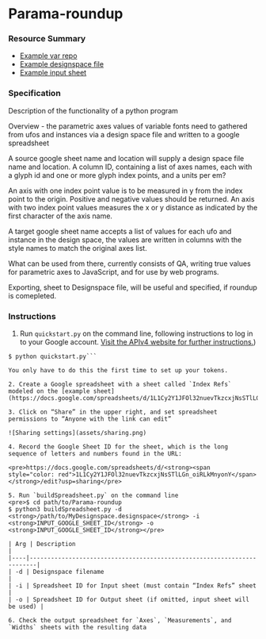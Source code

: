 # Parama-roundup

### Resource Summary
* [Example var repo](https://github.com/typenetwork/amstelvar/)
* [Example designspace file](https://github.com/TypeNetwork/Amstelvar/blob/master/sources/Amstelvar-NewCharset/Amstelvar-Roman-010.designspace)
* [Example input sheet](https://docs.google.com/spreadsheets/d/1L1Cy2Y1JFOl32nuevTkzcxjNsSTlLGn_oiRLkMnyonY)

### Specification

Description of the functionality of a python program

Overview - the parametric axes values of variable fonts need to gathered from ufos and instances via a design space file and written to a google spreadsheet

A source google sheet name and location will supply a design space file name and location. A column ID, containing a list of axes names, each with a glyph id and one or more glyph index points, and a units per em?

An axis with one index point value is to be measured in y from the index point to the origin. Positive and negative values should be returned.
An axis with two index point values measures the x or y distance as indicated by the first character of the axis name.

A target google sheet name accepts a list of values for each ufo and instance in the design space, the values are written in columns with the style names to match the original axes list.

What can be used from there, currently consists of QA, writing true values for parametric axes to JavaScript, and for use by web programs.

Exporting, sheet to Designspace file, will be useful and specified, if roundup is comepleted.

### Instructions

1. Run `quickstart.py` on the command line, following instructions to log in to your Google account. [Visit the APIv4 website for further instructions.](https://developers.google.com/sheets/api/quickstart/python))

```$ cd path/to/Parama-roundup
$ python quickstart.py```

You only have to do this the first time to set up your tokens.

2. Create a Google spreadsheet with a sheet called `Index Refs` modeled on the [example sheet](https://docs.google.com/spreadsheets/d/1L1Cy2Y1JFOl32nuevTkzcxjNsSTlLGn_oiRLkMnyonY)

3. Click on “Share” in the upper right, and set spreadsheet permissions to “Anyone with the link can edit”

![Sharing settings](assets/sharing.png)

4. Record the Google Sheet ID for the sheet, which is the long sequence of letters and numbers found in the URL:

<pre>https://docs.google.com/spreadsheets/d/<strong><span style="color: red">1L1Cy2Y1JFOl32nuevTkzcxjNsSTlLGn_oiRLkMnyonY</span></strong>/edit?usp=sharing</pre>

5. Run `buildSpreadsheet.py` on the command line 
<pre>$ cd path/to/Parama-roundup
$ python3 buildSpreadsheet.py -d <strong>/path/to/MyDesignspace.designspace</strong> -i <strong>INPUT_GOOGLE_SHEET_ID</strong> -o <strong>INPUT_GOOGLE_SHEET_ID</strong></pre>

| Arg | Description                                                           |
|----|------------------------------------------------------------------------|
| -d | Designspace filename                                                   |
| -i | Spreadsheet ID for Input sheet (must contain “Index Refs” sheet        |
| -o | Spreadsheet ID for Output sheet (if omitted, input sheet will be used) |

6. Check the output spreadsheet for `Axes`, `Measurements`, and `Widths` sheets with the resulting data
